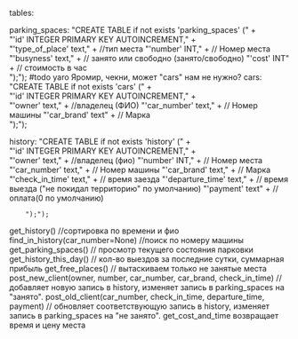 tables:

parking_spaces:
"CREATE TABLE if not exists 'parking_spaces' (" +  
        "'id' INTEGER PRIMARY KEY AUTOINCREMENT," +  
        "'type_of_place' text," +  //тип места
        "'number' INT," +  // Номер места
        "'busyness' text," +  // занято или свободно (занято/свободно)
        "'cost' INT" +  // стоимость в час        
        ");");
#todo yaro Яромир, чекни, может "cars" нам не нужно? 
cars: 
"CREATE TABLE if not exists 'cars' (" +  
        "'id' INTEGER PRIMARY KEY AUTOINCREMENT," +  
        "'owner' text," +  //владелец (ФИО)
        "'car_number' text," +  // Номер машины
        "'car_brand' text" +  // Марка     
        ");");

history:
"CREATE TABLE if not exists 'history' (" +  
        "'id' INTEGER PRIMARY KEY AUTOINCREMENT," +  
        "'owner' text," +  //владелец (фио)
        "'number' INT," +  // Номер места
        "'car_number' text," +  // Номер машины
        "'car_brand' text," +  // Марка     
        "'сheck_in_time' text," +  // время заезда
        "'departure_time' text," +  // время выезда ("не покидал территорию" по умолчанию)
        "'payment' text" +  // оплата(0 по умолчанию)
    
        ");");
        
get_history() //сортировка по времени и фио
find_in_history(car_number=None) //поиск по номеру машины
get_parking_spaces() // просмотр текущего состояния парковки
get_history_this_day() // кол-во выездов за последние сутки, суммарная прибыль
get_free_places() // вытаскиваем только не занятые места
post_new_client(owner, number, car_number, car_brand, сheck_in_time) //добавляет новую запись в  history, изменяет запись в parking_spaces на "занято".
post_old_client(car_number, сheck_in_time, departure_time, payment) // обновляет соответствующую запись в history,  изменяет запись в parking_spaces на "не занято".
get_cost_and_time возвращает время и цену места


